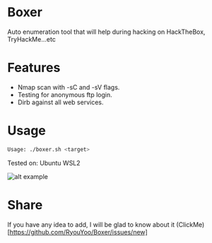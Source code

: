 # Boxer
Auto enumeration tool that will help during hacking on HackTheBox, TryHackMe...etc

# Features

- Nmap scan with -sC and -sV flags.
- Testing for anonymous ftp login.
- Dirb against all web services.

# Usage

```bash
Usage: ./boxer.sh <target>
```
Tested on: Ubuntu WSL2

![alt example](https://i.imgur.com/ED8QYTU.png)

# Share

If you have any idea to add, I will be glad to know about it (ClickMe)[https://github.com/RyouYoo/Boxer/issues/new]
